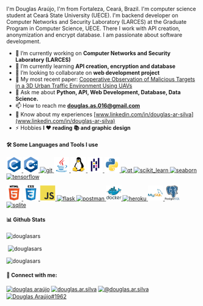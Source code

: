 <!-- Header profile 
<p align="center">
  <img src="https://github.com/DouglasArS/DouglasArS/blob/main/assets/header_github.gif" alt="Hi, I'm Douglas a data science student from Brazil 🇧🇷">
</p>
-->

<!-- personal description -->
I'm Douglas Araújo, I'm from Fortaleza, Ceará, Brazil. I'm computer science student at Ceará State University (UECE). I'm backend developer on Computer Networks and Security Laboratory (LARCES) at the Graduate Program in Computer Science, UECE. There I work with API creation, anonymization and encrypt database. I am passionate about software development.

- 🔭 I’m currently working on **Computer Networks and Security Laboratory (LARCES)**
- 🌱 I’m currently learning **API creation, encryption and database**
- 👯 I’m looking to collaborate on **web development project**
- 📄 My most recent paper: [Cooperative Observation of Malicious Targets in a 3D Urban Traffic Environment Using UAVs](https://ieeexplore.ieee.org/document/9605390)
- 💬 Ask me about **Python, API, Web Development, Database, Data Science.**
- 📫 How to reach me **douglas.as.016@gmail.com**
- 📄 Know about my experiences [www.linkedin.com/in/douglas-ar-silva](www.linkedin.com/in/douglas-ar-silva)
- ⚡ Hobbies **I ❤️ reading 📚 and graphic design**
<!--
- 📝 I regularly write articles on [https://medium.com/@douglas.ar.silva](https://medium.com/@douglas.ar.silva)
-->


<!--
#### 📕 Blog Posts </h3>

- [Teste](link medium
-->



#### 🛠️ **Some Languages&nbsp;and&nbsp;Tools I use**

<p align="left"> <a href="https://www.cprogramming.com/" target="_blank" rel="noreferrer"> <img src="https://raw.githubusercontent.com/devicons/devicon/master/icons/c/c-original.svg" alt="c" width="40" height="40"/> </a> <a href="https://www.w3schools.com/cpp/" target="_blank" rel="noreferrer"> <img src="https://raw.githubusercontent.com/devicons/devicon/master/icons/cplusplus/cplusplus-original.svg" alt="cplusplus" width="40" height="40"/> </a> <a href="https://git-scm.com/" target="_blank" rel="noreferrer"> <img src="https://www.vectorlogo.zone/logos/git-scm/git-scm-icon.svg" alt="git" width="40" height="40"/> </a> <a href="https://www.java.com" target="_blank" rel="noreferrer"> <img src="https://raw.githubusercontent.com/devicons/devicon/master/icons/java/java-original.svg" alt="java" width="40" height="40"/> </a> <a href="https://www.linux.org/" target="_blank" rel="noreferrer"> <img src="https://raw.githubusercontent.com/devicons/devicon/master/icons/linux/linux-original.svg" alt="linux" width="40" height="40"/> </a> <a href="https://pandas.pydata.org/" target="_blank" rel="noreferrer"> <img src="https://raw.githubusercontent.com/devicons/devicon/2ae2a900d2f041da66e950e4d48052658d850630/icons/pandas/pandas-original.svg" alt="pandas" width="40" height="40"/> </a> <a href="https://www.python.org" target="_blank" rel="noreferrer"> <img src="https://raw.githubusercontent.com/devicons/devicon/master/icons/python/python-original.svg" alt="python" width="40" height="40"/> </a> <a href="https://www.qt.io/" target="_blank" rel="noreferrer"> <img src="https://upload.wikimedia.org/wikipedia/commons/0/0b/Qt_logo_2016.svg" alt="qt" width="40" height="40"/> </a> <a href="https://scikit-learn.org/" target="_blank" rel="noreferrer"> <img src="https://upload.wikimedia.org/wikipedia/commons/0/05/Scikit_learn_logo_small.svg" alt="scikit_learn" width="40" height="40"/> </a> <a href="https://seaborn.pydata.org/" target="_blank" rel="noreferrer"> <img src="https://seaborn.pydata.org/_images/logo-mark-lightbg.svg" alt="seaborn" width="40" height="40"/> </a> <a href="https://www.tensorflow.org" target="_blank" rel="noreferrer"> <img src="https://www.vectorlogo.zone/logos/tensorflow/tensorflow-icon.svg" alt="tensorflow" width="40" height="40"/> </a> </p>
<p align="left"> 
  <a href="https://www.w3.org/html/" target="_blank" rel="noreferrer"> <img src="https://raw.githubusercontent.com/devicons/devicon/master/icons/html5/html5-original-wordmark.svg" alt="html5" width="40" height="40"/> </a>
  <a href="https://www.w3schools.com/css/" target="_blank" rel="noreferrer"> <img src="https://raw.githubusercontent.com/devicons/devicon/master/icons/css3/css3-original-wordmark.svg" alt="css3" width="40" height="40"/> 
   <a href="https://developer.mozilla.org/en-US/docs/Web/JavaScript" target="_blank" rel="noreferrer"> <img src="https://raw.githubusercontent.com/devicons/devicon/master/icons/javascript/javascript-original.svg" alt="javascript" width="40" height="40"/> </a>
    <a href="https://flask.palletsprojects.com/" target="_blank" rel="noreferrer"> <img src="https://www.vectorlogo.zone/logos/pocoo_flask/pocoo_flask-icon.svg" alt="flask" width="40" height="40"/> </a>
    </a> <a href="https://postman.com" target="_blank" rel="noreferrer"> <img src="https://www.vectorlogo.zone/logos/getpostman/getpostman-icon.svg" alt="postman" width="40" height="40"/> </a>
    <a href="https://www.docker.com/" target="_blank" rel="noreferrer"> <img src="https://raw.githubusercontent.com/devicons/devicon/master/icons/docker/docker-original-wordmark.svg" alt="docker" width="40" height="40"/> </a> 
    <a href="https://heroku.com" target="_blank" rel="noreferrer"> <img src="https://www.vectorlogo.zone/logos/heroku/heroku-icon.svg" alt="heroku" width="40" height="40"/> </a>   
    <a href="https://www.mysql.com/" target="_blank" rel="noreferrer"> <img src="https://raw.githubusercontent.com/devicons/devicon/master/icons/mysql/mysql-original-wordmark.svg" alt="mysql" width="40" height="40"/> </a> 
    <a href="https://www.postgresql.org" target="_blank" rel="noreferrer"> <img src="https://raw.githubusercontent.com/devicons/devicon/master/icons/postgresql/postgresql-original-wordmark.svg" alt="postgresql" width="40" height="40"/> </a> 
      <a href="https://www.sqlite.org/" target="_blank" rel="noreferrer"> <img src="https://www.vectorlogo.zone/logos/sqlite/sqlite-icon.svg" alt="sqlite" width="40" height="40"/> </a> </p>


#### 📊 **Github Stats**

<p><img align="center" src="https://github-readme-stats.vercel.app/api/top-langs?username=douglasars&show_icons=true&locale=en&layout=compact" alt="douglasars" /></p>

<p>&nbsp;<img align="center" src="https://github-readme-stats.vercel.app/api?username=douglasars&show_icons=true&locale=en" alt="douglasars" /></p>

<p><img align="center" src="https://github-readme-streak-stats.herokuapp.com/?user=douglasars&" alt="douglasars" /></p>




#### 🔗 **Connect with me**:

<p align="left">
<a href="https://www.linkedin.com/in/douglas-ar-silva" target="blank"><img align="center" src="https://raw.githubusercontent.com/rahuldkjain/github-profile-readme-generator/master/src/images/icons/Social/linked-in-alt.svg" alt="douglas araújo" height="30" width="40" /></a>
<a href="https://instagram.com/douglas.ar.silva" target="blank"><img align="center" src="https://raw.githubusercontent.com/rahuldkjain/github-profile-readme-generator/master/src/images/icons/Social/instagram.svg" alt="douglas.ar.silva" height="30" width="40" /></a>
<a href="https://medium.com/@douglas.ar.silva" target="blank"><img align="center" src="https://raw.githubusercontent.com/rahuldkjain/github-profile-readme-generator/master/src/images/icons/Social/medium.svg" alt="@douglas.ar.silva" height="30" width="40" /></a>
<a href="https://discord.gg/Douglas\ Araújo#1962" target="blank"><img align="center" src="https://raw.githubusercontent.com/rahuldkjain/github-profile-readme-generator/master/src/images/icons/Social/discord.svg" alt="Douglas Araújo#1962" height="30" width="40" /></a>
</p>



<!-- Importants Links

- Github Profile Generator:
https://rahuldkjain.github.io/gh-profile-readme-generator/

- How to make the bio gif ?
Thanks to [mayto91](https://github.com/matyo91)

I made my with https://codesandbox.io/s/github-profile-2ijk7
Then i recorded my screen to gif on Mac with Quicktime  and save result to [assets/github.mov](assets/github.mov)
This [GIF converter](https://ezgif.com/video-to-gif) help me to create a dedicated command that convert MOV to GIF.
Then i save result to [assets/github.gif](assets/github.gif).

-->
